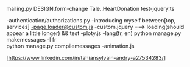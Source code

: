 mailing.py DESIGN.form-change
Tale..HeartDonation
test-jquery.ts

-authentication/authorizations.py
-introducing myself between[top, services]
-page.loader@custom.js 
-custom.jquery  ===> loading(should appear a little longer) && test
-ploty.js
-lang(fr, en) 
    python manage.py makemessages -l fr   
    python manage.py compilemessages
-animation.js

[https://www.linkedin.com/in/tahiansylvain-andry-a27534283/]
